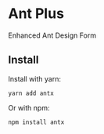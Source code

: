 # Ant Plus

Enhanced Ant Design Form

## Install

Install with yarn:

```shell
yarn add antx
```

Or with npm:

```shell
npm install antx
```
